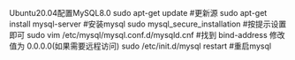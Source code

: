 Ubuntu20.04配置MySQL8.0
sudo apt-get update #更新源
sudo apt-get install mysql-server #安装mysql
sudo mysql_secure_installation #按提示设置即可
sudo vim /etc/mysql/mysql.conf.d/mysqld.cnf #找到 bind-address 修改值为 0.0.0.0(如果需要远程访问)
sudo /etc/init.d/mysql restart #重启mysql